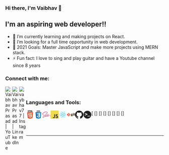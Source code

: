 ### Hi there, I'm Vaibhav 👋

## I'm an aspiring web developer!!

- 🌱 I’m currently learning and making projects on React.
- 👯 I’m looking for a full time opportunity in web development.
- 🥅 2021 Goals: Master JavaScript and make more projects using MERN stack.
- ⚡ Fun fact: I love to sing and play guitar and have a Youtube channel since 8 years
### Connect with me:

[<img align="left" alt="Vaibhav Prasad | YouTube" width="22px"  src="https://cdn.worldvectorlogo.com/logos/youtube-3.svg" />][youtube]
[<img align="left" alt="Vaibhav Prasad | LinkedIn" width="22px" src="https://cdn.worldvectorlogo.com/logos/linkedin-icon-2.svg" />][linkedin]
[<img align="left" alt="vaybhav77 | Instagram" width="22px" src="https://cdn.worldvectorlogo.com/logos/instagram-2-1.svg" />][instagram]

<br />

### Languages and Tools:

[<img align="left" alt="HTML5" width="26px" src="https://raw.githubusercontent.com/github/explore/80688e429a7d4ef2fca1e82350fe8e3517d3494d/topics/html/html.png" />
[<img align="left" alt="CSS3" width="26px" src="https://raw.githubusercontent.com/github/explore/80688e429a7d4ef2fca1e82350fe8e3517d3494d/topics/css/css.png" />]
[<img align="left" alt="Sass" width="26px" src="https://raw.githubusercontent.com/github/explore/80688e429a7d4ef2fca1e82350fe8e3517d3494d/topics/sass/sass.png" />]
[<img align="left" alt="JavaScript" width="26px" src="https://raw.githubusercontent.com/github/explore/80688e429a7d4ef2fca1e82350fe8e3517d3494d/topics/javascript/javascript.png" />]
[<img align="left" alt="React" width="26px" src="https://raw.githubusercontent.com/github/explore/80688e429a7d4ef2fca1e82350fe8e3517d3494d/topics/react/react.png" />]
[<img align="left" alt="Git" width="26px" src="https://raw.githubusercontent.com/github/explore/80688e429a7d4ef2fca1e82350fe8e3517d3494d/topics/git/git.png" />]
[<img align="left" alt="GitHub" width="26px" src="https://raw.githubusercontent.com/github/explore/78df643247d429f6cc873026c0622819ad797942/topics/github/github.png" />]
[<img align="left" alt="Terminal" width="26px" src="https://raw.githubusercontent.com/github/explore/80688e429a7d4ef2fca1e82350fe8e3517d3494d/topics/terminal/terminal.png" />]

<br />
<br />

---

[youtube]: https://www.youtube.com/vaibhavprasad
[instagram]: https://www.instagram.com/vaybhav77/
[linkedin]: https://www.linkedin.com/in/vaibhav-prasad-495451166/
